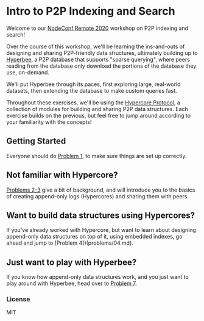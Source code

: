 # Intro to P2P Indexing and Search
Welcome to our [NodeConf Remote 2020](https://www.nodeconfremote.com/) workshop on P2P indexing and search! 

Over the course of this workshop, we'll be learning the ins-and-outs of designing and sharing P2P-friendly data structures, ultimately building up to [Hyperbee](https://github.com/mafintosh/hyperbee), a P2P database that supports "sparse querying", where peers reading from the database only download the portions of the database they use, on-demand. 

We'll put Hyperbee through its paces, first exploring large, real-world datasets, then extending the database to make custom queries fast.

Throughout these exercises, we'll be using the [Hypercore Protocol](https://hypercore-protocol.org), a collection of modules for building and sharing P2P data structures. Each exercise builds on the previous, but feel free to jump around according to your familiarity with the concepts!

## Getting Started
Everyone should do [Problem 1](problems/00.md), to make sure things are set up correctly.

## Not familiar with Hypercore?
[Problems 2-3](problems/02.md) give a bit of background, and will introduce you to the basics of creating append-only logs (Hypercores) and sharing them with peers.

## Want to build data structures using Hypercores?
If you've already worked with Hypercore, but want to learn about designing append-only data structures on top of it, using embedded indexes, go ahead and jump to [Problem 4])(problems/04.md).

## Just want to play with Hyperbee?
If you know how append-only data structures work, and you just want to play around with Hyperbee, head over to [Problem 7](problem/07.md).

### License
MIT
